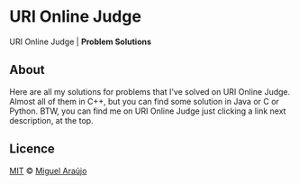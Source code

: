 # URI Online Judge

URI Online Judge | __Problem Solutions__

## About

Here are all my solutions for problems that I've solved on URI Online Judge.
Almost all of them in C++, but you can find some solution in Java or C or Python.
BTW, you can find me on URI Online Judge just clicking a link next description,
at the top.

## Licence

[MIT] © [Miguel Araújo](http://github.com/miguelarauj1o)

[MIT]: https://github.com/miguelarauj1o/URI/blob/master/LICENSE